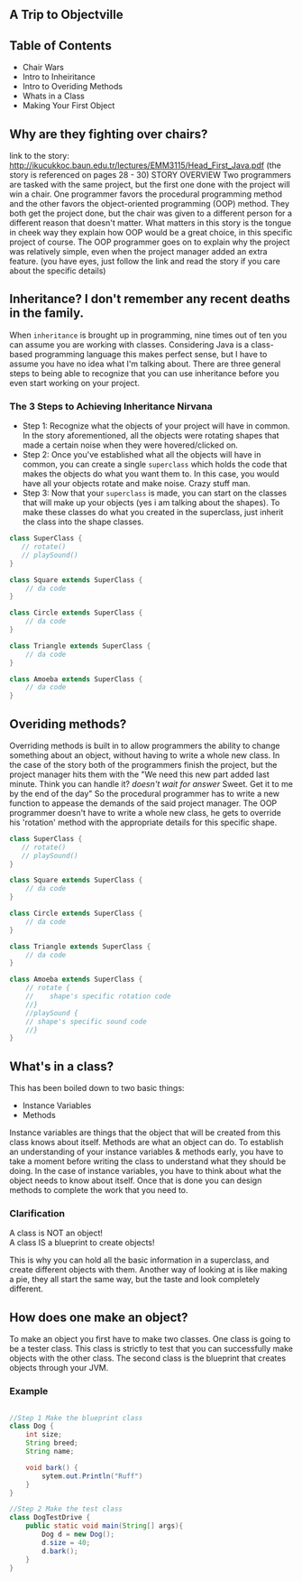 ## A Trip to Objectville

## Table of Contents
- Chair Wars
- Intro to Inheiritance
- Intro to Overiding Methods
- Whats in a Class
- Making Your First Object

## Why are they fighting over chairs? 
link to the story: http://ikucukkoc.baun.edu.tr/lectures/EMM3115/Head_First_Java.pdf
(the story is referenced on pages 28 - 30)
STORY OVERVIEW 
Two programmers are tasked with the same project, but the first one done with the project will win a chair.
One programmer favors the procedural programming method and the other favors the object-oriented programming (OOP) method.
They both get the project done, but the chair was given to a different person for a different reason that doesn't matter. What matters in this story is the tongue in cheek way they explain how OOP would be a great choice, in this specific project of course. The OOP programmer goes on to explain why the project was relatively simple, even when the project manager added an extra feature. (you have eyes, just follow the link and read the story if you care about the specific details)

## Inheritance? I don't remember any recent deaths in the family.
When `inheritance` is brought up in programming, nine times out of ten you can assume you are working with classes. Considering Java is a class-based programming language this makes perfect sense, but I have to assume you have no idea what I'm talking about. There are three general steps to being able to recognize that you can use inheritance before you even start working on your project.
### The 3 Steps to Achieving Inheritance Nirvana
- Step 1: 
Recognize what the objects of your project will have in common. In the story aforementioned, all the objects were rotating shapes that made a certain noise when they were hovered/clicked on.
- Step 2: 
Once you've established what all the objects will have in common, you can create a single `superclass` which holds the code that makes the objects do what you want them to. In this case, you would have all your objects rotate and make noise. Crazy stuff man.
- Step 3: 
Now that your `superclass` is made, you can start on the classes that will make up your objects (yes i am talking about the shapes). To make these classes do what you created in the superclass, just inherit the class into the shape classes.

```java
class SuperClass {
   // rotate()
   // playSound()
}

class Square extends SuperClass {
    // da code
}

class Circle extends SuperClass {
    // da code
}

class Triangle extends SuperClass {
    // da code
}

class Amoeba extends SuperClass {
    // da code
}

```
## Overiding methods?
Overriding methods is built in to allow programmers the ability to change something about an object, without having to write a whole new class. In the case of the story both of the programmers finish the project, but the project manager hits them with the "We need this new part added last minute. Think you can handle it? *doesn't wait for answer* Sweet. Get it to me by the end of the day" So the procedural programmer has to write a new function to appease the demands of the said project manager. The OOP programmer doesn't have to write a whole new class, he gets to override his 'rotation' method with the appropriate details for this specific shape. 
```java
class SuperClass {
   // rotate()
   // playSound()
}

class Square extends SuperClass {
    // da code
}

class Circle extends SuperClass {
    // da code
}

class Triangle extends SuperClass {
    // da code
}

class Amoeba extends SuperClass {
    // rotate {
    //    shape's specific rotation code
    //}
    //playSound {
    // shape's specific sound code
    //}
}
```

## What's in a class?
This has been boiled down to two basic things:   
- Instance Variables
- Methods

Instance variables are things that the object that will be created from this class knows about itself.
Methods are what an object can do. To establish an understanding of your instance variables & methods early, you have to take a moment before writing the class to understand what they should be doing. In the case of instance variables, you have to think about what the object needs to know about itself. Once that is done you can design methods to complete the work that you need to. 

### Clarification
A class is NOT an object!   
A class IS a blueprint to create objects!   

This is why you can hold all the basic information in a superclass, and create different objects with them.
Another way of looking at is like making a pie, they all start the same way, but the taste and look completely different.

## How does one make an object?
To make an object you first have to make two classes. One class is going to be a tester class. This class is strictly to test that you can successfully make objects with the other class. The second class is the blueprint that creates objects through your JVM.

### Example
```Java

//Step 1 Make the blueprint class
class Dog {
    int size;
    String breed;
    String name;

    void bark() {
        sytem.out.Println("Ruff")
    }
}

//Step 2 Make the test class
class DogTestDrive {
    public static void main(String[] args){
        Dog d = new Dog();
        d.size = 40;
        d.bark();
    }
}


 ```